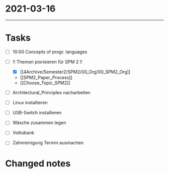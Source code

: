# 2021-03-16
---
# Tasks
- [ ] 10:00 Concepts of progr. languages
- [ ] !! Themen piorisieren für SPM 2 !! 
	- [x]  [[4Archive/Semester2/SPM2/00_Org/00_SPM2_Org]]
	- [[SPM2_Paper_Process]]
	- [[Choose_Topic_SPM2]]
- [ ] Architectural_Principles nacharbeiten
- [ ] Linux installieren
- [ ] USB-Switch installieren

- [ ] Wäsche zusammen legen 
- [ ] Volksbank

- [ ] Zahnreinigung Termin ausmachen

# Changed notes
